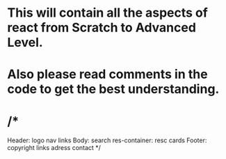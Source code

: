 # This will contain all the aspects of react from Scratch to Advanced Level.
# Also please read comments in the code to get the best understanding.

# /*
Header:
       logo
       nav links
Body: search
      res-container:
            resc cards
Footer:
        copyright
        links
        adress contact
*/